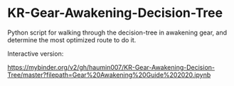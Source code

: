 # KR-Gear-Awakening-Decision-Tree
Python script for walking through the decision-tree in awakening gear, and determine the most optimized route to do it.

Interactive version:

https://mybinder.org/v2/gh/haumin007/KR-Gear-Awakening-Decision-Tree/master?filepath=Gear%20Awakening%20Guide%202020.ipynb
